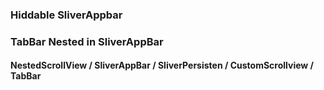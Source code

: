 


### Hiddable SliverAppbar


### TabBar Nested in SliverAppBar
#### NestedScrollView / SliverAppBar / SliverPersisten / CustomScrollview /  TabBar

<!--stackedit_data:
eyJoaXN0b3J5IjpbLTE4NDY4NzM5Nl19
-->